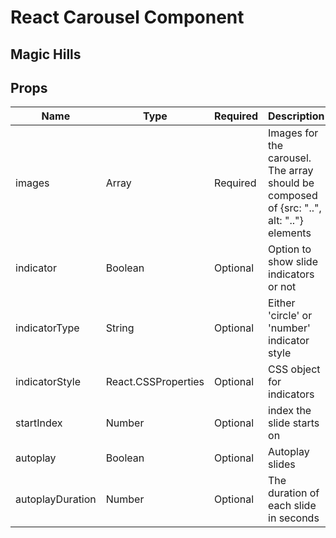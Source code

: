 # React Carousel Component
## Magic Hills

## Props

| Name             | Type                | Required | Description                                                                              | Default  |
|------------------|---------------------|----------|------------------------------------------------------------------------------------------|----------|
| images           | Array               | Required | Images for the carousel. The array should be composed of {src: "..", alt: ".."} elements |          |
| indicator        | Boolean             | Optional | Option to show slide indicators or not                                                   | False    |
| indicatorType    | String              | Optional | Either 'circle' or 'number' indicator style                                              | 'circle' |
| indicatorStyle   | React.CSSProperties | Optional | CSS object for indicators                                                                |          |
| startIndex       | Number              | Optional | index the slide starts on                                                                | 0        |
| autoplay         | Boolean             | Optional | Autoplay slides                                                                          | False    |
| autoplayDuration | Number              | Optional | The duration of each slide in seconds                                                    | 2        |
